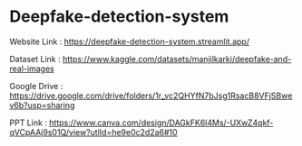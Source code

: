 # Deepfake-detection-system

Website Link : https://deepfake-detection-system.streamlit.app/

Dataset Link : https://www.kaggle.com/datasets/manjilkarki/deepfake-and-real-images

Google Drive : https://drive.google.com/drive/folders/1r_vc2QHYfN7bJsg1RsacB8VFjSBwev6b?usp=sharing

PPT Link : https://www.canva.com/design/DAGkFK6l4Ms/-UXwZ4qkf-qVCpAAj9s01Q/view?utlId=he9e0c2d2a6#10
